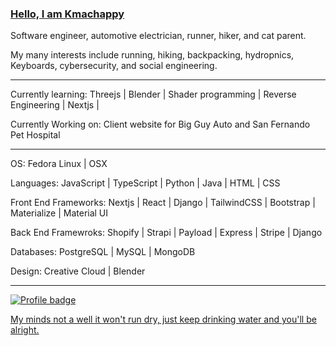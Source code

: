 ### [Hello, I am Kmachappy](http://www.kmachappy.me/)

Software engineer, automotive electrician, runner, hiker, and cat parent.

My many interests include running, hiking, backpacking, hydropnics, Keyboards, cybersecurity, and social engineering.

---

Currently learning: Threejs | Blender | Shader programming | Reverse Engineering | Nextjs | 

Currently Working on: Client website for Big Guy Auto and San Fernando Pet Hospital

---

OS: Fedora Linux | OSX

Languages: JavaScript | TypeScript | Python | Java | HTML | CSS 

Front End Frameworks: Nextjs | React | Django | TailwindCSS | Bootstrap | Materialize | Material UI 

Back End Framewroks: Shopify | Strapi | Payload | Express | Stripe | Django

Databases: PostgreSQL | MySQL | MongoDB

Design: Creative Cloud | Blender

---




[![Profile badge](https://www.codewars.com/users/Kmachappy/badges/small)](https://www.codewars.com/users/Kmachappy)



[My minds not a well it won't run dry, just keep drinking water and you'll be alright.](https://www.youtube.com/watch?v=DbvR_d7MDQc)
